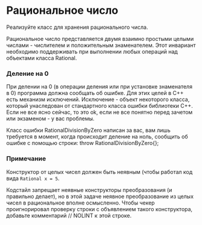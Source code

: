 # Рациональное число

Реализуйте класс для хранения рационального числа. 

Рациональное число представляется двумя взаимно простыми целыми числами - числителем и положительным знаменателем. Этот инвариант необходимо поддерживать при выполнении любых операций над объектами класса Rational. 


### Деление на 0

При делении на 0 (в операции деления или при установке знаменателя в 0) программа должна сообщать об ошибке. Для этих целей в C++ есть механизм исключений. Исключение - объект некоторого класса, который унаследован от стандартного класса ошибки библиотеки C++. Если не все ясно сейчас, то это ok, если не все понятно перед зачетом или экзаменом - у вас проблемы.

Класс ошибки RationalDivisionByZero написан за вас, вам лишь требуется в момент, когда происходит деление на ноль, сообщить об ошибке с помощью строки: throw RationalDivisionByZero{};



### Примечание

Конструктор от целых чисел должен быть неявным (чтобы работал код вида `Rational x = 5`.

Кодстайл запрещает неявные конструкторы преобразования (и правильно делает), но в этой задаче неявное преобразование из целых чисел в рациональное вполне осмысленно. Чтобы чекер проигнорировал проверку строки с объявлением такого конструктора, добавьте комментарий // NOLINT к этой строке.
